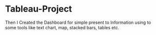 # Tableau-Project
Then I Created the Dashboard for simple present to Information using to some tools like text chart, map, stacked bars, tables etc.
